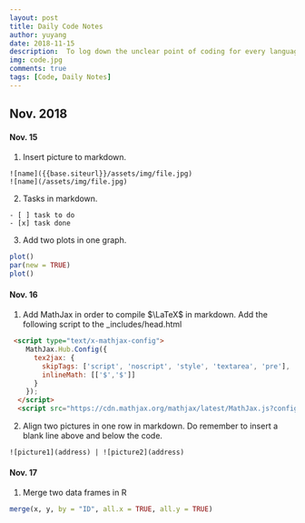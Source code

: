 ```yaml
---
layout: post
title: Daily Code Notes
author: yuyang
date: 2018-11-15
description:  To log down the unclear point of coding for every language used.
img: code.jpg
comments: true
tags: [Code, Daily Notes]
---
```


## Nov. 2018

#### Nov. 15
1. Insert picture to markdown.
~~~~
![name]({{base.siteurl}}/assets/img/file.jpg)
![name](/assets/img/file.jpg)
~~~~

2. Tasks in markdown.
```
- [ ] task to do
- [x] task done
```

3. Add two plots in one graph.
``` r
plot()
par(new = TRUE)
plot()
```

#### Nov. 16
1. Add MathJax in order to compile $\LaTeX$ in markdown. Add the following script to the _includes/head.html
``` html
 <script type="text/x-mathjax-config">
    MathJax.Hub.Config({
      tex2jax: {
        skipTags: ['script', 'noscript', 'style', 'textarea', 'pre'],
        inlineMath: [['$','$']]
      }
    });
  </script>
  <script src="https://cdn.mathjax.org/mathjax/latest/MathJax.js?config=TeX-AMS-MML_HTMLorMML" type="text/javascript"></script> 
```

2. Align two pictures in one row in markdown. Do remember to insert a blank line above and below the code.
~~~~
![picture1](address) | ![picture2](address)
~~~~

#### Nov. 17
1. Merge two data frames in R
``` r
merge(x, y, by = "ID", all.x = TRUE, all.y = TRUE)
```
